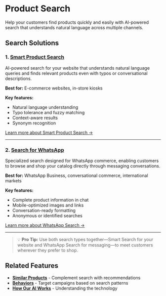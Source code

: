 # Product Search

Help your customers find products quickly and easily with AI-powered search that understands natural language across multiple channels.

## Search Solutions

### 1. [Smart Product Search](./search)

AI-powered search for your website that understands natural language queries and finds relevant products even with typos or conversational descriptions.

**Best for:** E-commerce websites, in-store kiosks

**Key features:**
- Natural language understanding
- Typo tolerance and fuzzy matching
- Context-aware results
- Synonym recognition

[Learn more about Smart Product Search →](./search)

---

### 2. [Search for WhatsApp](./detailed-search)

Specialized search designed for WhatsApp commerce, enabling customers to browse and shop your catalog directly through messaging conversations.

**Best for:** WhatsApp Business, conversational commerce, international markets

**Key features:**
- Complete product information in chat
- Mobile-optimized images and links
- Conversation-ready formatting
- Anonymous or identified searches

[Learn more about WhatsApp Search →](./detailed-search)

---

> 💡 **Pro Tip:** Use both search types together—Smart Search for your website and WhatsApp Search for messaging—to meet customers wherever they prefer to shop.

## Related Features

- **[Similar Products](../index.md#similar-products)** - Complement search with recommendations
- **[Behaviors](../../behaviors/index.md)** - Target campaigns based on search patterns
- **[How Our AI Works](../how-our-ai-works.md)** - Understanding the technology
